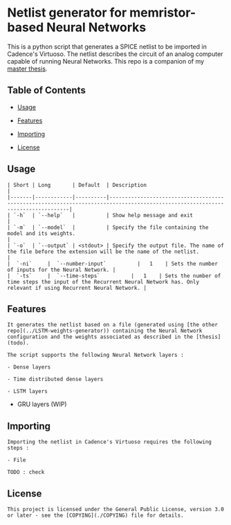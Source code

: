 # Netlist generator for memristor-based Neural Networks

This is a python script that generates a SPICE netlist to be imported in Cadence's Virtuoso. The netlist describes the circuit of an analog computer capable of running Neural Networks. This repo is a companion of my [master thesis](todo).


## Table of Contents

- [Usage](#usage)

- [Features](#features)

- [Importing](#importing)

- [License](#license)


## Usage

    | Short | Long       | Default  | Description                                                                                                                   |
    |-------|------------|----------|-------------------------------------------------------------------------------------------------------------------------------|
    | `-h`  | `--help`   |          | Show help message and exit                                                                                                    |
    | `-m`  | `--model`  |          | Specify the file containing the model and its weights.                                                                        |
    | `-o`  | `--output` | <stdout> | Specify the output file. The name of the file before the extension will be the name of the netlist.                           |
    |  `-ni`     |  `--number-input`          |   1    | Sets the number of inputs for the Neural Network. |
    |  `-ts`     |  `--time-steps`          |   1    | Sets the number of time steps the input of the Recurrent Neural Network has. Only relevant if using Recurrent Neural Network. |

## Features

    It generates the netlist based on a file (generated using [the other repo](../LSTM-weights-generator)) containing the Neural Network configuration and the weights associated as described in the [thesis](todo).

    The script supports the following Neural Network layers :

    - Dense layers

    - Time distributed dense layers

    - LSTM layers

- GRU layers (WIP)


## Importing

    Importing the netlist in Cadence's Virtuoso requires the following steps :

    - File

    TODO : check

## License

    This project is licensed under the General Public License, version 3.0 or later - see the [COPYING](./COPYING) file for details.
